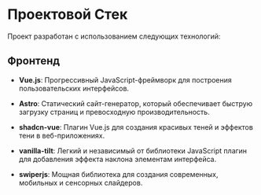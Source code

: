 # Проектовой Стек

Проект разработан с использованием следующих технологий:

## Фронтенд

- **Vue.js**: Прогрессивный JavaScript-фреймворк для построения пользовательских интерфейсов.

- **Astro**: Статический сайт-генератор, который обеспечивает быструю загрузку страниц и превосходную производительность.

- **shadcn-vue**: Плагин Vue.js для создания красивых теней и эффектов тени в веб-приложениях.

- **vanilla-tilt**: Легкий и независимый от библиотеки JavaScript плагин для добавления эффекта наклона элементам интерфейса.

- **swiperjs**: Мощная библиотека для создания современных, мобильных и сенсорных слайдеров.


